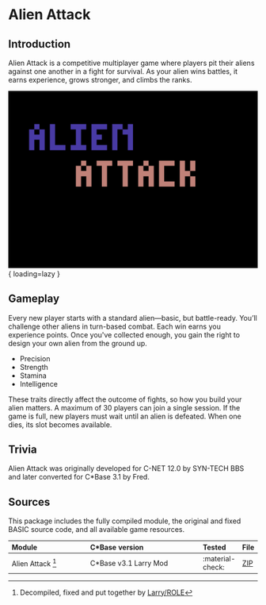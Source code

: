 <style>
    table th:first-of-type {
        width: 40%;
    }
    table th:nth-of-type(2) {
        width: 100%;
    }
    table th:nth-of-type(3) {
        width: 100%;
    }
    table th:nth-of-type(4) {
        width: 100%;
    }
</style>

# Alien Attack

## Introduction
Alien Attack is a competitive multiplayer game where players pit their aliens against one another in a fight for survival. As your alien wins battles, it earns experience, grows stronger, and climbs the ranks.

![opening screen](../../assets/images/cbase-games/alien-attack/opening-screen.png){ loading=lazy }

## Gameplay
Every new player starts with a standard alien—basic, but battle-ready. You’ll challenge other aliens in turn-based combat. Each win earns you experience points. Once you've collected enough, you gain the right to design your own alien from the ground up.

- Precision
- Strength
- Stamina
- Intelligence

These traits directly affect the outcome of fights, so how you build your alien matters. A maximum of 30 players can join a single session. If the game is full, new players must wait until an alien is defeated. When one dies, its slot becomes available.

## Trivia
Alien Attack was originally developed for C-NET 12.0 by SYN-TECH BBS and later converted for C\*Base 3.1 by Fred.

## Sources
This package includes the fully compiled module, the original and fixed BASIC source code, and all available game resources.

| Module            | C\*Base version        | Tested           | File                            |
| :---------------- | :--------------------- | :--------------- | ------------------------------- |
| Alien Attack [^1] | C\*Base v3.1 Larry Mod | :material-check: | [ZIP](sources/alien-attack.zip) |

[^1]: Decompiled, fixed and put together by [Larry/ROLE](https://csdb.dk/scener/?id=7207)
